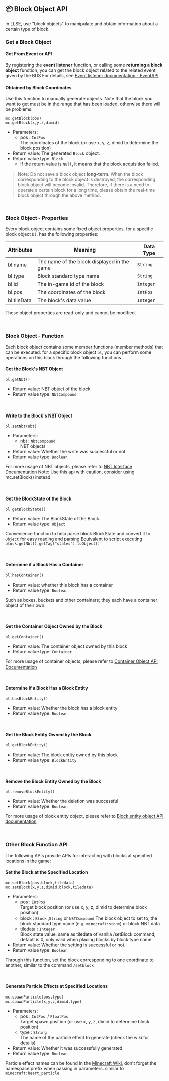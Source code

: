 ## 📦 Block Object API

In LLSE, use "block objects" to manipulate and obtain information about a certain type of block.

### Get a Block Object

#### Get From Event or API 

By registering the **event listener** function, or calling some **returning a block object** function, you can get the block object related to the related event given by the BDS
For details, see [Event listener documentation - EventAPI](Development/EventAPI/Listen.md)  

#### Obtained by Block Coordinates

Use this function to manually generate objects. Note that the block you want to get must be in the range that has been loaded, otherwise there will be problems.

`mc.getBlock(pos)`  
`mc.getBlock(x,y,z,dimid)`

- Parameters: 
  - pos : `IntPos `  
    The coordinates of the block (or use x, y, z, dimid to determine the block position)
- Return value: The generated `Block` object. 
- Return value type: `Block`
  - If the return value is `Null`, it means that the block acquisition failed.

> Note: Do not save a block object **long-term**.
> When the block corresponding to the block object is destroyed, the corresponding block object will become invalid. Therefore, if there is a need to operate a certain block for a long time, please obtain the real-time block object through the above method.
<br>


### Block Object - Properties

Every block object contains some fixed object properties. for a specific block object `bl`, has the following properties:

| Attributes    | Meaning              | Data Type      |
| ------------- | -------------------- | --------- |
| bl.name       | The name of the block displayed in the game   | `String`  |
| bl.type       | Block standard type name        | `String`  |
| bl.id         | The in-game id of the block       | `Integer` |
| bl.pos        | The coordinates of the block         | `IntPos`  |
| bl.tileData   | The block's data value          | `Integer` |

These object properties are read-only and cannot be modified.

<br>

### Block Object - Function

Each block object contains some member functions (member methods) that can be executed. for a specific block object `bl`, you can perform some operations on this block through the following functions.

#### Get the Block's NBT Object

`bl.getNbt()`

- Return value: NBT object of the block
- Return value type: `NbtCompound`

<br>

#### Write to the Block's NBT Object

`bl.setNbt(nbt)`

- Parameters: 
  - nbt : `NbtCompound`  
    NBT objects
- Return value: Whether the write was successful or not.
- Return value type: `Boolean`

For more usage of NBT objects, please refer to [NBT Interface Documentation](Development/NbtAPI/NBT.md)
Note: Use this api with caution, consider using mc.setBlock() instead.

<br>

#### Get the BlockState of the Block 

`bl.getBlockState()`

- Return value: The BlockState of the Block.
- Return value type: `Object`

Convenience function to help parse block BlockState and convert it to `Object` for easy reading and parsing
Equivalent to script executing `block.getNbt().getTag("states").toObject()`

<br>

#### Determine if a Block Has a Container

`bl.hasContainer()`

- Return value: whether this block has a container
- Return value type: `Boolean`

Such as boxes, buckets and other containers; they each have a container object of their own.

<br>

#### Get the Container Object Owned by the Block

`bl.getContainer()`

- Return value: The container object owned by this block
- Return value type: `Container`

For more usage of container objects, please refer to [Container Object API Documentation](Development/GameAPI/Container.md)

<br>

#### Determine if a Block Has a Block Entity

`bl.hasBlockEntity()`

- Return value: Whether the block has a block entity
- Return value type: `Boolean`

<br>

#### Get the Block Entity Owned by the Block

`bl.getBlockEntity()`

- Return value: The block entity owned by this block
- Return value type: `BlockEntity`

<br>

#### Remove the Block Entity Owned by the Block

`bl.removeBlockEntity()`

- Return value: Whether the deletion was successful
- Return value type: `Boolean`

For more usage of block entity object, please refer to [Block entity object API documentation](Development/GameAPI/BlockEntity.md)

<br>

### Other Block Function API

The following APIs provide APIs for interacting with blocks at specified locations in the game:

#### Set the Block at the Specified Location

`mc.setBlock(pos,block,tiledata)`  
`mc.setBlock(x,y,z,dimid,block,tiledata)`

- Parameters: 
  - pos : `IntPos `  
    Target block position (or use x, y, z, dimid to determine block position)
  - block : `Block` ,`String` or `NBTCompound`
    The block object to set to, the block standard type name (e.g. `minecraft:stone`) or block NBT data
  - tiledata : `Integer`  
    Block state value, same as tiledata of vanilla /setBlock command, default is 0, only valid when placing blocks by block type name.
- Return value: Whether the setting is successful or not.
- Return value type: `Boolean`

Through this function, set the block corresponding to one coordinate to another, similar to the command `/setblock`

<br>

#### Generate Particle Effects at Specified Locations

`mc.spawnParticle(pos,type)`  
`mc.spawnParticle(x,y,z,dimid,type)`

- Parameters: 
  - pos : `IntPos `/ `FloatPos`  
    Target spawn position (or use x, y, z, dimid to determine block position)
  - type : `String`  
    The name of the particle effect to generate (check the wiki for details)
- Return value: Whether it was successfully generated
- Return value type: `Boolean`

Particle effect names can be found in the [Minecraft Wiki](https://minecraft.fandom.com/wiki/Particles#Types_of_particles), don't forget the namespace prefix when passing in parameters. similar to `minecraft:heart_particle`